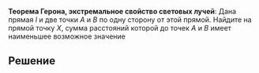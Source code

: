 **Теорема Герона, экстремальное свойство световых лучей**: Дана прямая $l$ и две точки $A$ и $B$ по одну сторону от этой прямой. Найдите на прямой точку $X$, сумма расстояний которой до точек $A$ и $B$ имеет наименьшее возможное значение
## Решение

